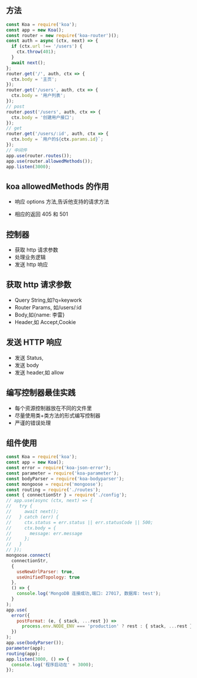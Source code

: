 ## 方法

```js
const Koa = require('koa');
const app = new Koa();
const router = new require('koa-router')();
const auth = async (ctx, next) => {
  if (ctx.url !== '/users') {
    ctx.throw(401);
  }
  await next();
};
router.get('/', auth, ctx => {
  ctx.body = '主页';
});
router.get('/users', auth, ctx => {
  ctx.body = '用户列表';
});
// post
router.post('/users', auth, ctx => {
  ctx.body = '创建用户接口';
});
// get
router.get('/users/:id', auth, ctx => {
  ctx.body = `用户的${ctx.params.id}`;
});
// 中间件
app.use(router.routes());
app.use(router.allowedMethods());
app.listen(3000);
```

## koa allowedMethods 的作用

- 响应 options 方法,告诉他支持的请求方法

* 相应的返回 405 和 501

## 控制器

- 获取 http 请求参数
- 处理业务逻辑
- 发送 http 响应

## 获取 http 请求参数

- Query String,如?q=keywork
- Router Params, 如/users/:id
- Body,如{name: 李雷}
- Header,如 Accept,Cookie

## 发送 HTTP 响应

- 发送 Status,
- 发送 body
- 发送 header,如 allow

## 编写控制器最佳实践

- 每个资源控制器放在不同的文件里
- 尽量使用类+类方法的形式编写控制器
- 严谨的错误处理

## 组件使用

```js
const Koa = require('koa');
const app = new Koa();
const error = require('koa-json-error');
const parameter = require('koa-parameter');
const bodyParser = require('koa-bodyparser');
const mongoose = require('mongoose');
const routing = require('./routes');
const { connectionStr } = require('./config');
// app.use(async (ctx, next) => {
//   try {
//     await next();
//   } catch (err) {
//     ctx.status = err.status || err.statusCode || 500;
//     ctx.body = {
//       message: err.message
//     };
//   }
// });
mongoose.connect(
  connectionStr,
  {
    useNewUrlParser: true,
    useUnifiedTopology: true
  },
  () => {
    console.log('MongoDB 连接成功,端口: 27017, 数据库: test');
  }
);
app.use(
  error({
    postFormat: (e, { stack, ...rest }) =>
      process.env.NODE_ENV === 'production' ? rest : { stack, ...rest }
  })
);
app.use(bodyParser());
parameter(app);
routing(app);
app.listen(3000, () => {
  console.log('程序启动在' + 3000);
});
```
